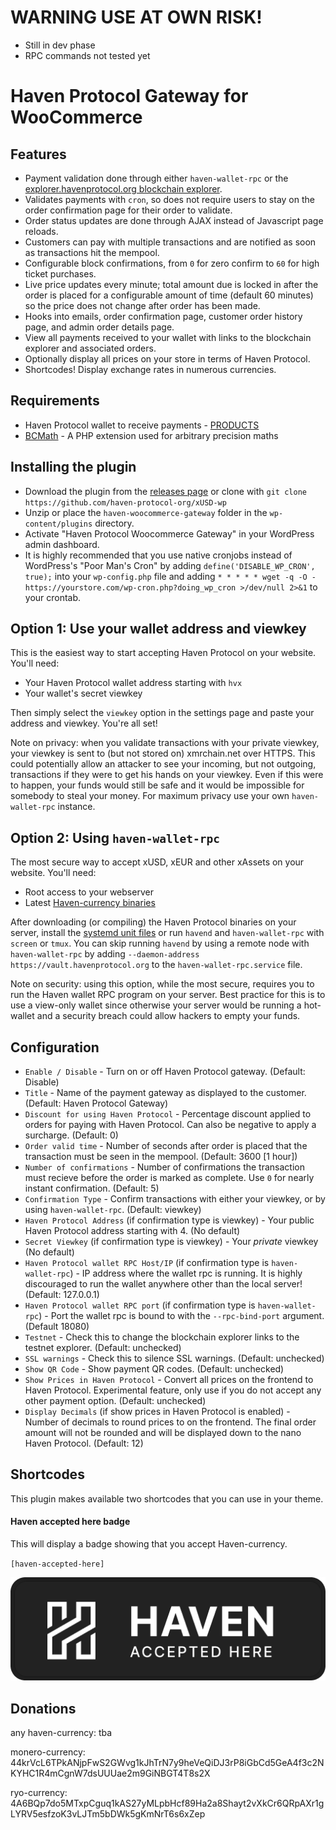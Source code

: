 # WARNING USE AT OWN RISK!

* Still in dev phase
* RPC commands not tested yet

# Haven Protocol Gateway for WooCommerce

## Features

* Payment validation done through either `haven-wallet-rpc` or the [explorer.havenprotocol.org blockchain explorer](https://explorer.havenprotocol.org/).
* Validates payments with `cron`, so does not require users to stay on the order confirmation page for their order to validate.
* Order status updates are done through AJAX instead of Javascript page reloads.
* Customers can pay with multiple transactions and are notified as soon as transactions hit the mempool.
* Configurable block confirmations, from `0` for zero confirm to `60` for high ticket purchases.
* Live price updates every minute; total amount due is locked in after the order is placed for a configurable amount of time (default 60 minutes) so the price does not change after order has been made.
* Hooks into emails, order confirmation page, customer order history page, and admin order details page.
* View all payments received to your wallet with links to the blockchain explorer and associated orders.
* Optionally display all prices on your store in terms of Haven Protocol.
* Shortcodes! Display exchange rates in numerous currencies.

## Requirements

* Haven Protocol wallet to receive payments - [PRODUCTS](https://havenprotocol.org/products/)
* [BCMath](http://php.net/manual/en/book.bc.php) - A PHP extension used for arbitrary precision maths

## Installing the plugin

* Download the plugin from the [releases page](https://github.com/haven-protocol-org/xUSD-wp) or clone with `git clone https://github.com/haven-protocol-org/xUSD-wp`
* Unzip or place the `haven-woocommerce-gateway` folder in the `wp-content/plugins` directory.
* Activate "Haven Protocol Woocommerce Gateway" in your WordPress admin dashboard.
* It is highly recommended that you use native cronjobs instead of WordPress's "Poor Man's Cron" by adding `define('DISABLE_WP_CRON', true);` into your `wp-config.php` file and adding `* * * * * wget -q -O - https://yourstore.com/wp-cron.php?doing_wp_cron >/dev/null 2>&1` to your crontab.

## Option 1: Use your wallet address and viewkey

This is the easiest way to start accepting Haven Protocol on your website. You'll need:

* Your Haven Protocol wallet address starting with `hvx`
* Your wallet's secret viewkey

Then simply select the `viewkey` option in the settings page and paste your address and viewkey. You're all set!

Note on privacy: when you validate transactions with your private viewkey, your viewkey is sent to (but not stored on) xmrchain.net over HTTPS. This could potentially allow an attacker to see your incoming, but not outgoing, transactions if they were to get his hands on your viewkey. Even if this were to happen, your funds would still be safe and it would be impossible for somebody to steal your money. For maximum privacy use your own `haven-wallet-rpc` instance.

## Option 2: Using `haven-wallet-rpc`

The most secure way to accept xUSD, xEUR and other xAssets on your website. You'll need:

* Root access to your webserver
* Latest [Haven-currency binaries](https://havenprotocol.org/products/)

After downloading (or compiling) the Haven Protocol binaries on your server, install the [systemd unit files](https://github.com/haven-protocol-org/xUSD-wp/tree/master/assets/systemd-unit-files) or run `havend` and `haven-wallet-rpc` with `screen` or `tmux`. You can skip running `havend` by using a remote node with `haven-wallet-rpc` by adding `--daemon-address https://vault.havenprotocol.org` to the `haven-wallet-rpc.service` file.

Note on security: using this option, while the most secure, requires you to run the Haven wallet RPC program on your server. Best practice for this is to use a view-only wallet since otherwise your server would be running a hot-wallet and a security breach could allow hackers to empty your funds.

## Configuration

* `Enable / Disable` - Turn on or off Haven Protocol gateway. (Default: Disable)
* `Title` - Name of the payment gateway as displayed to the customer. (Default: Haven Protocol Gateway)
* `Discount for using Haven Protocol` - Percentage discount applied to orders for paying with Haven Protocol. Can also be negative to apply a surcharge. (Default: 0)
* `Order valid time` - Number of seconds after order is placed that the transaction must be seen in the mempool. (Default: 3600 [1 hour])
* `Number of confirmations` - Number of confirmations the transaction must recieve before the order is marked as complete. Use `0` for nearly instant confirmation. (Default: 5)
* `Confirmation Type` - Confirm transactions with either your viewkey, or by using `haven-wallet-rpc`. (Default: viewkey)
* `Haven Protocol Address` (if confirmation type is viewkey) - Your public Haven Protocol address starting with 4. (No default)
* `Secret Viewkey` (if confirmation type is viewkey) - Your *private* viewkey (No default)
* `Haven Protocol wallet RPC Host/IP` (if confirmation type is `haven-wallet-rpc`) - IP address where the wallet rpc is running. It is highly discouraged to run the wallet anywhere other than the local server! (Default: 127.0.0.1)
* `Haven Protocol wallet RPC port` (if confirmation type is `haven-wallet-rpc`) - Port the wallet rpc is bound to with the `--rpc-bind-port` argument. (Default 18080)
* `Testnet` - Check this to change the blockchain explorer links to the testnet explorer. (Default: unchecked)
* `SSL warnings` - Check this to silence SSL warnings. (Default: unchecked)
* `Show QR Code` - Show payment QR codes. (Default: unchecked)
* `Show Prices in Haven Protocol` - Convert all prices on the frontend to Haven Protocol. Experimental feature, only use if you do not accept any other payment option. (Default: unchecked)
* `Display Decimals` (if show prices in Haven Protocol is enabled) - Number of decimals to round prices to on the frontend. The final order amount will not be rounded and will be displayed down to the nano Haven Protocol. (Default: 12)

## Shortcodes

This plugin makes available two shortcodes that you can use in your theme.

#### Haven accepted here badge

This will display a badge showing that you accept Haven-currency.

`[haven-accepted-here]`

![Haven Accepted Here](/assets/images/haven-accepted-here2x.png?raw=true "Haven Accepted Here")

## Donations

any haven-currency: tba

monero-currency: 44krVcL6TPkANjpFwS2GWvg1kJhTrN7y9heVeQiDJ3rP8iGbCd5GeA4f3c2NKYHC1R4mCgnW7dsUUUae2m9GiNBGT4T8s2X

ryo-currency: 4A6BQp7do5MTxpCguq1kAS27yMLpbHcf89Ha2a8Shayt2vXkCr6QRpAXr1gLYRV5esfzoK3vLJTm5bDWk5gKmNrT6s6xZep
